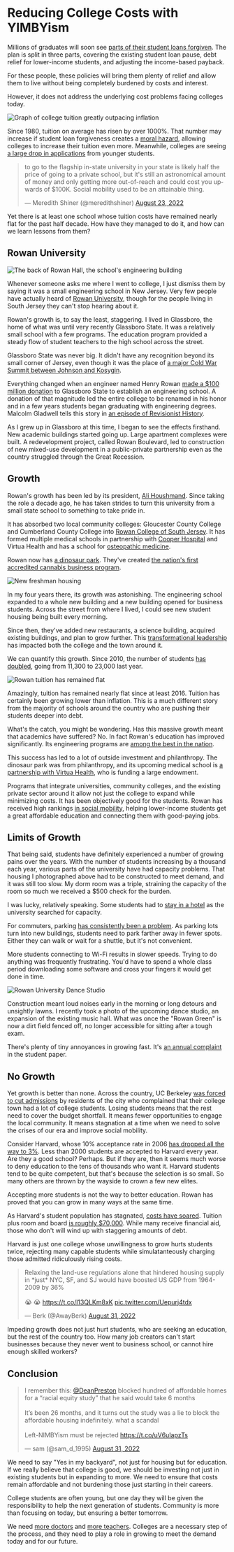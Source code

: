 <!--
    fleker.medium.com
    Image:
    Description:
        TBD
-->

# Reducing College Costs with YIMBYism

<!-- TODO Discmlaimer -->

Millions of graduates will soon see [parts of their student loans forgiven](https://studentaid.gov/debt-relief-announcement/). The plan is split in three parts, covering the existing student loan pause, debt relief for lower-income students, and adjusting the income-based payback.

For these people, these policies will bring them plenty of relief and allow them to live without being completely burdened by costs and interest.

However, it does not address the underlying cost problems facing colleges today.

![Graph of college tuition greatly outpacing inflation](collegepricetime.jpg)

Since 1980, tuition on average has risen by over 1000%. That number may increase if student loan forgiveness creates a [moral hazard](https://www.forbes.com/sites/robertfarrington/2019/06/25/the-moral-hazard-of-student-loan-forgiveness/?sh=17385e90364c), allowing colleges to increase their tuition even more. Meanwhile, colleges are seeing [a large drop in applications](https://thehill.com/changing-america/enrichment/education/3596211-why-a-growing-number-of-young-americans-arent-interested-in-college/) from younger students.

<!-- https://twitter.com/meredithshiner/status/1562191218389716993 -->
<blockquote class="twitter-tweet"><p lang="en" dir="ltr">to go to the flagship in-state university in your state is likely half the price of going to a private school, but it&#39;s still an astronomical amount of money and only getting more out-of-reach and could cost you upwards of $100K. Social mobility used to be an attainable thing.</p>&mdash; Meredith Shiner (@meredithshiner) <a href="https://twitter.com/meredithshiner/status/1562191218389716993?ref_src=twsrc%5Etfw">August 23, 2022</a></blockquote>

Yet there is at least one school whose tuition costs have remained nearly flat for the past half decade. How have they managed to do it, and how can we learn lessons from them?

## Rowan University

![The back of Rowan Hall, the school's engineering building](rowan_hall.jpg)

Whenever someone asks me where I went to college, I just dismiss them by saying it was a small engineering school in New Jersey. Very few people have actually heard of [Rowan University](https://en.wikipedia.org/wiki/Rowan_University), though for the people living in South Jersey they can't stop hearing about it.

Rowan's growth is, to say the least, staggering. I lived in Glassboro, the home of what was until very recently Glassboro State. It was a relatively small school with a few programs. The education program provided a steady flow of student teachers to the high school across the street.

Glassboro State was never big. It didn't have any recognition beyond its small corner of Jersey, even though it was the place of [a major Cold War Summit between Johnson and Kosygin](https://en.wikipedia.org/wiki/Glassboro_Summit_Conference).

Everything changed when an engineer named Henry Rowan [made a $100 million donation](https://www.goodreads.com/en/book/show/31345289) to Glassboro State to establish an engineering school. A donation of that magnitude led the entire college to be renamed in his honor and in a few years students began graduating with engineering degrees. Malcolm Gladwell tells this story in [an episode of Revisionist History](https://www.pushkin.fm/podcasts/revisionist-history/my-little-hundred-million).

As I grew up in Glassboro at this time, I began to see the effects firsthand. New academic buildings started going up. Large apartment complexes were built. A redevelopment project, called Rowan Boulevard, led to construction of new mixed-use development in a public-private partnership even as the country struggled through the Great Recession.

## Growth

Rowan's growth has been led by its president, [Ali Houshmand](https://sites.rowan.edu/president/biography.html). Since taking the role a decade ago, he has taken strides to turn this university from a small state school to something to take pride in.

It has absorbed two local community colleges: Gloucester County College and Cumberland County College into [Rowan College of South Jersey](https://en.wikipedia.org/wiki/Rowan_College_of_South_Jersey). It has formed multiple medical schools in partnership with [Cooper Hospital](https://en.wikipedia.org/wiki/Cooper_Medical_School_of_Rowan_University) and Virtua Health and has a school for [osteopathic medicine](https://en.wikipedia.org/wiki/Rowan_University_School_of_Osteopathic_Medicine).

Rowan now has [a dinosaur park](https://patch.com/new-jersey/gloucestertownship/73m-nj-fossil-park-will-shed-light-end-dinosaur-era). They've created [the nation's first accredited cannabis business program](https://business.rowan.edu/graduate-programs/programs/mba-program/concentrations1/master-of-business-administration-cannabis-commercialization.html).

![New freshman housing](dorms.jpg)

In my four years there, its growth was astonishing. The engineering school expanded to a whole new building and a new building opened for business students. Across the street from where I lived, I could see new student housing being built every morning.

Since then, they've added new restaurants, a science building, acquired existing buildings, and plan to grow further. This [transformational leadership](https://www.roi-nj.com/2022/08/24/roi-influencers/higher-education/2022-higher-education/top-presidents/roi-influencers-higher-education-2022-ali-houshmand-3/) has impacted both the college and the town around it.

We can quantify this growth. Since 2010, the number of students [has doubled](https://today.rowan.edu/news/2022/08/proud-to-be-third-fastest-growing.html), going from 11,300 to 23,000 last year.

![Rowan tuition has remained flat](rowanpricetime.jpeg)

Amazingly, tuition has remained nearly flat since at least 2016. Tuition has certainly been growing lower than inflation. This is a much different story from the majority of schools around the country who are pushing their students deeper into debt.

What's the catch, you might be wondering. Has this massive growth meant that academics have suffered? No. In fact Rowan's education has improved significantly. Its engineering programs are [among the best in the nation](https://today.rowan.edu/news/2020/09/rowan-engineering-ranks-17-nationally.html).

This success has led to a lot of outside investment and philanthropy. The dinosaur park was from philanthropy, and its upcoming medical school is [a partnership with Virtua Health](https://today.rowan.edu/news/2022/01/rowan-virtua-health-to-create-new-academic-health-system.html), who is funding a large endowment.

Programs that integrate universities, community colleges, and the existing private sector around it allow not just the college to expand while minimizing costs. It has been objectively good for the students. Rowan has received high rankings [in social mobility](https://www.businesswire.com/news/home/20170111005039/en/Rowan-University-is-Selected-as-CollegeNET%E2%80%99s-First-Social-Mobility-Innovator-for-2017), helping lower-income students get a great affordable education and connecting them with good-paying jobs.

## Limits of Growth

That being said, students have definitely experienced a number of growing pains over the years. With the number of students increasing by a thousand each year, various parts of the university have had capacity problems. That housing I photographed above had to be constructed to meet demand, and it was still too slow. My dorm room was a triple, straining the capacity of the room so much we received a $500 check for the burden.

I was lucky, relatively speaking. Some students had to [stay in a hotel](https://www.thewhitonline.com/2019/09/news/rowans-rising-student-population-causes-housing-crisis-for-some/) as the university searched for capacity.

For commuters, parking [has consistently been a problem](https://www.thewhitonline.com/2018/09/news/parking-problems-cause-frustration-across-campus/). As parking lots turn into new buildings, students need to park farther away in fewer spots. Either they can walk or wait for a shuttle, but it's not convenient.

More students connecting to Wi-Fi results in slower speeds. Trying to do anything was frequently frustrating. You'd have to spend a whole class period downloading some software and cross your fingers it would get done in time.

![Rowan University Dance Studio](dance.jpg)

Construction meant loud noises early in the morning or long detours and unsightly lawns. I recently took a photo of the upcoming dance studio, an expansion of the existing music hall. What was once the "Rowan Green" is now a dirt field fenced off, no longer accessible for sitting after a tough exam.

There's plenty of tiny annoyances in growing fast. It's [an annual complaint](https://www.thewhitonline.com/2021/03/opinion/editorial-the-price-we-pay-for-expansion/) in the student paper.

## No Growth

Yet growth is better than none. Across the country, UC Berkeley [was forced to cut admissions](https://timesofsandiego.com/education/2022/03/05/uc-berkeley-enrollment-capped-by-local-residents-lawsuit-but-few-students-are-turned-away/) by residents of the city who complained that their college town had a lot of college students. Losing students means that the rest need to cover the budget shortfall. It means fewer opportunities to engage the local community. It means stagnation at a time when we need to solve the crises of our era and improve social mobility.

Consider Harvard, whose 10% acceptance rate in 2006 [has dropped all the way to 3%](https://www.thecrimson.com/article/2022/4/1/admissions-class-of-2026/). Less than 2000 students are accepted to Harvard every year. Are they a good school? Perhaps. But if they are, then it seems much worse to deny education to the tens of thousands who want it. Harvard students tend to be quite competent, but that's because the selection is so small. So many others are thrown by the wayside to crown a few new elites.

Accepting more students is not the way to better education. Rowan has proved that you can grow in many ways at the same time.

As Harvard's student population has stagnated, [costs have soared](https://www.businessinsider.com/how-the-cost-of-harvard-has-changed-throughout-the-years2019-6). Tuition plus room and board [is roughly $70,000](https://www.thecrimson.com/article/2019/3/29/2019-20-tuition-rise/). While many receive financial aid, those who don't will wind up with staggering amounts of debt.

Harvard is just one college whose unwillingness to grow hurts students twice, rejecting many capable students while simulatanteously charging those admitted ridiculously rising costs.

<blockquote class="twitter-tweet"><p lang="en" dir="ltr">Relaxing the land-use regulations alone that hindered housing supply in *just* NYC, SF, and SJ would have boosted US GDP from 1964-2009 by 36% <br><br>😭 😭 <a href="https://t.co/l13QLKm8xK">https://t.co/l13QLKm8xK</a> <a href="https://t.co/Uepurj4tdx">pic.twitter.com/Uepurj4tdx</a></p>&mdash; Berk (@AwayBerk) <a href="https://twitter.com/AwayBerk/status/1565061146524237825?ref_src=twsrc%5Etfw">August 31, 2022</a></blockquote>

Impeding growth does not just hurt students, who are seeking an education, but the rest of the country too. How many job creators can't start businesses because they never went to business school, or cannot hire enough skilled workers?

## Conclusion

<blockquote class="twitter-tweet"><p lang="en" dir="ltr">I remember this: <a href="https://twitter.com/DeanPreston?ref_src=twsrc%5Etfw">@DeanPreston</a> blocked hundred of affordable homes for a “racial equity study” that he said would take 6 months<br><br>It’s been 26 months, and it turns out the study was a lie to block the affordable housing indefinitely. what a scandal<br><br>Left-NIMBYism must be rejected <a href="https://t.co/uV6uIapzTs">https://t.co/uV6uIapzTs</a></p>&mdash; sam (@sam_d_1995) <a href="https://twitter.com/sam_d_1995/status/1565026081400180736?ref_src=twsrc%5Etfw">August 31, 2022</a></blockquote>

We need to say "Yes in my backyard", not just for housing but for education. If we really believe that college is good, we should be investing not just in existing students but in expanding to more. We need to ensure that costs remain affordable and not burdening those just starting in their careers.

College students are often young, but one day they will be given the responsibility to help the next generation of students. Community is more than focusing on today, but ensuring a better tomorrow.

We need [more doctors](https://www.ama-assn.org/practice-management/sustainability/doctor-shortages-are-here-and-they-ll-get-worse-if-we-don-t-act) and [more teachers](https://www.washingtonpost.com/education/2022/08/03/school-teacher-shortage/). Colleges are a necessary step of the process, and they need to play a role in growing to meet the demand today and for our future.
